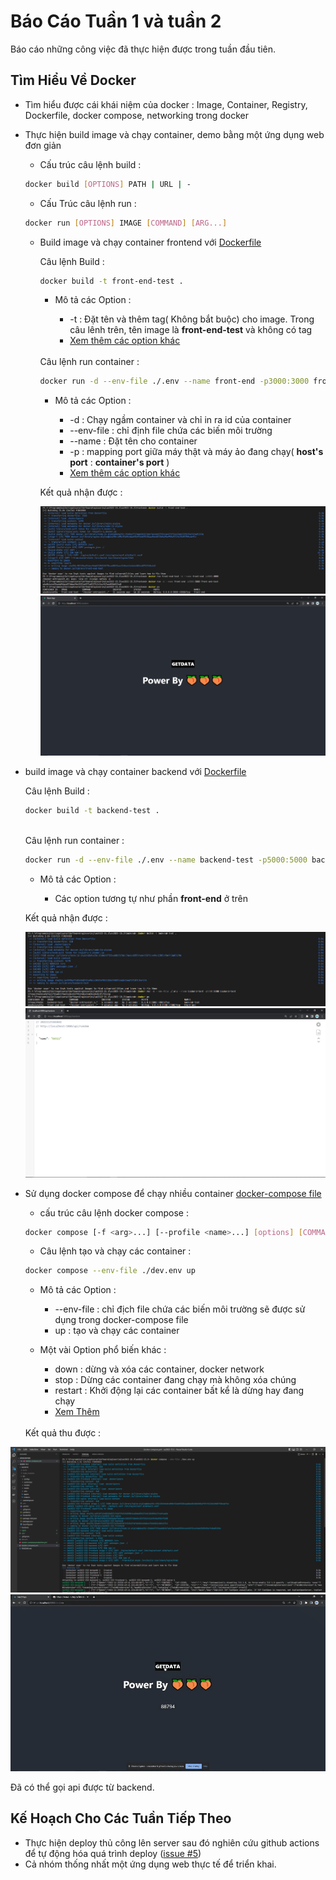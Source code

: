 # Báo Cáo Tuần 1 và tuần 2

Báo cáo những công việc đã thực hiện được trong tuần đầu tiên.

## Tìm Hiểu Về Docker

- Tìm hiểu được cái khái niệm của docker : Image, Container, Registry, Dockerfile, docker compose, networking trong docker

- Thực hiện build image và chạy container, demo bằng một ứng dụng web đơn giản

  - Cấu trúc câu lệnh build :

  ```bash
  docker build [OPTIONS] PATH | URL | -

  ```

  - Cấu Trúc câu lệnh run :

  ```bash
  docker run [OPTIONS] IMAGE [COMMAND] [ARG...]
  ```

  - Build image và chạy container frontend với [Dockerfile](../frontend/Dockerfile)

    Câu lệnh Build :

    ```bash
    docker build -t front-end-test .
    ```

    - Mô tả các Option :

      - -t : Đặt tên và thêm tag( Không bắt buộc) cho image. Trong câu lênh trên, tên image là **front-end-test** và không có tag
      - [Xem thêm các option khác](https://docs.docker.com/engine/reference/commandline/build/#options)

    <br />
    Câu lệnh run container :

    ```bash
    docker run -d --env-file ./.env --name front-end -p3000:3000 front-end-test
    ```

    - Mô tả các Option :

      - -d : Chạy ngầm container và chỉ in ra id của container
      - --env-file : chỉ định file chứa các biến môi trường
      - --name : Đặt tên cho container
      - -p : mapping port giữa máy thật và máy ảo đang chạy( **host's port** : **container's port** )
      - [Xem thêm các option khác](https://docs.docker.com/engine/reference/commandline/run/#options)

    Kết quả nhận được :

    ![Image](images/front-end-build-run.png)
    ![Image](images/front-end-result.png)

- build image và chạy container backend với [Dockerfile](../backend/Dockerfile)

  Câu lệnh Build :

  ```bash
  docker build -t backend-test .
  ```

    <br />
    Câu lệnh run container :

  ```bash
  docker run -d --env-file ./.env --name backend-test -p5000:5000 backend-test
  ```

  - Mô tả các Option :

    - Các option tương tự như phần **front-end** ở trên

  Kết quả nhận được :

  ![Image](images/backend-build-run.png)
  ![Image](images/backend-result.png)

- Sử dụng docker compose để chạy nhiều container [docker-compose file](../docker-compose.yml)

  - cấu trúc câu lệnh docker compose :

  ```bash
  docker compose [-f <arg>...] [--profile <name>...] [options] [COMMAND] [ARGS...]
  ```

  - Câu lệnh tạo và chạy các container :

  ```bash
  docker compose --env-file ./dev.env up
  ```

  - Mô tả các Option :

    - --env-file : chỉ địch file chứa các biến môi trường sẽ được sử dụng trong docker-compose file
    - up : tạo và chạy các container

  - Một vài Option phổ biến khác :

    - down : dừng và xóa các container, docker network
    - stop : Dừng các container đang chạy mà không xóa chúng
    - restart : Khởi động lại các container bất kể là dừng hay đang chạy
    - [Xem Thêm](https://docs.docker.com/engine/reference/commandline/compose/)

  <br>
  Kết quả thu được :

![Alt text](images/compose-up.png)
![Alt text](images/compose-result.gif)

Đã có thể gọi api được từ backend.

## Kế Hoạch Cho Các Tuần Tiếp Theo

- Thực hiện deploy thủ công lên server sau đó nghiên cứu github actions để tự động hóa quá trình deploy ([issue #5](https://github.com/quanduongduc/se2022-15.3/issues/5))
- Cả nhóm thống nhất một ứng dụng web thực tế để triển khai.
